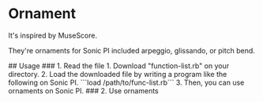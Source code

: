 # Ornament
<p>It's inspired by MuseScore.</p>
<p>They're ornaments for Sonic PI included arpeggio, glissando, or pitch bend.</p>
## Usage
### 1. Read the file
1. Download "function-list.rb" on your directory.
2. Load the downloaded file by writing a program like the following on Sonic PI.
```load /path/to/func-list.rb```
3. Then, you can use ornaments on Sonic PI.
### 2. Use ornaments
